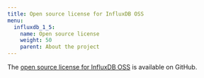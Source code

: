 ```yaml
---
title: Open source license for InfluxDB OSS
menu:
  influxdb_1_5:
    name: Open source license
    weight: 50
    parent: About the project
---
```


The [open source license for InfluxDB OSS](https://github.com/influxdata/influxdb/blob/master/DEPENDENCIES) is available on GitHub.
